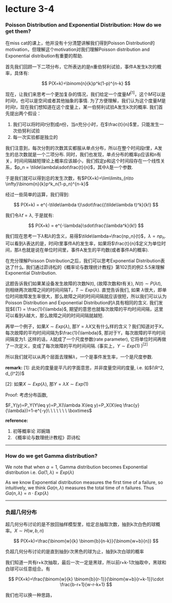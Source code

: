 # lecture 3-4

### Poisson Distribution and Exponential Distribution: How do we get them?

在miss cat的课上，他并没有十分清楚讲解我们得到Poisson Distribution的motivation，但理解这个motivation对我们理解Poisson distribution and Exponential distribution有重要的帮助.

首先我们回顾一下二项分布，它所表达的是n重伯努利试验，事件A发生k次的概率，具体有:

$$
P(X=k)=\binom{n}{k}p^k(1-p)^{n-k}
$$

现在，让我们来思考一个更加复杂的情况，我们给定一个度量$M^{[1]}$，这个$M$可以是时间$t$，也可以是空间或者其他抽象的事情. 为了方便理解，我们认为这个度量$M$是时间$t$，现在我们想知道在这个度量上，某一伯努利试验A发生k次的概率. 我们首先提出两个假设：

1. 我们可以将时间$t$分割成$n$份，当$n$充分小时，在$\frac{t}{n}$里，只能发生一次伯努利试验
2. 每一次实验都是独立的

我们注意到，每次分割的次数其实都服从单点分布，所以在整个时间段$t$里，A发生的总次数就是一个二项分布. 同时，我们也发现，单点分布的概率p应该和n有关，时间间隔越短理论上概率应该越小，我们假定p和这个时间段存在一个线性关系，$p_n =  \tilde\lambda\sdot\frac{t}{n}$，其中$\tilde\lambda$是一个参数.

于是我们就可以得到总的发生次数，有$P(X=k)=\lim\limits_{n\to \infty}\binom{n}{k}p^k_n(1-p_n)^{n-k}$

经过一些简单的运算，我们得到:

$$
P(X=k) = e^{-\tilde\lambda t}\sdot\frac{(\tilde\lambda t)^k}{k!}
$$

我们令$\tilde\lambda t = \lambda$, 于是就有:

$$
P(X=k) = e^{-\lambda}\sdot\frac{\lambda^k}{k!}
$$

我们现在思考一下$\tilde\lambda$和$\lambda$的含义，易得$\tilde\lambda=\frac{np_n}{t}$，$\lambda=np_n$. 可以看到$\lambda$表达的是，时间t里事件A的发生率，如果将$\frac{t}{n}$定义为单位时间，那$\tilde\lambda$也就是说在单位时间里，事件A发生的平均数(或者事件A的概率).

在充分理解Poisson Distribution之后，我们可以思考Exponential Distribution表达了什么. 我们通过茆诗松的《概率论与数理统计教程》第102页的例2.5.5来理解Exponential Distribution. 

这题告诉我们如果某设备发生故障的次数N(t), (故障次数和t有关),   $N(t) \sim P(\lambda t)$, 则相继两次故障之间的时间间隔T，$T \sim Exp(\lambda)$. 直觉告诉我们, 如果 $\lambda$很大，即单位时间故障发生率很大，那么故障之间的时间间隔就应该很短，所以我们可以认为Poisson Distribution and Exponential Distribution的$\lambda$具有相同的含义. 我们发现$E(T) = \frac{1}{\lambda}$, 期望的意思也就每次故障的平均时间间隔，这里可以看到$\lambda$越大，那么故障之间的时间间隔就越短.

再举一个例子，如果$X \sim Exp(\lambda)$, 那$Y= \lambda X$又有什么样的含义？我们知道对于X，每次故障的平均时间间隔为$\frac{1}{\lambda}$, 那对于Y，每次故障的平均时间间隔变为1. 这样的话，$\lambda$就成了一个尺度参数(rate parameter), 它将单位时间再做了一次定义，变成了每次故障的平均时间间隔. (事实上，$Y \sim Exp(1)$ )$^{[2]}$

所以我们就可以从两个层面去理解$\lambda$，一个是事件发生率，一个是尺度参数.

**remark:**
[1]: 此处的度量是平凡的字面意思，并非度量空间的度量, i.e. 如$(\R^2, d_{l^2})$

[2]: 如果$X \sim Exp(\lambda)$, 那$Y= \lambda X \sim Exp(1)$

Proof: 考虑分布函数,

 $F_Y(y)=P_Y(Y\leq y)=P_X(\lambda X\leq y)=P_X(X\leq \frac{y}{\lambda})=1-e^{-y}\  \ \ \ \ \ \  \boxtimes$

**reference:**

1. 初等概率论 邓婉璐
2. 《概率论与数理统计教程》茆诗松

---

### How do we get Gamma distribution?

We note that when $\alpha = 1$, Gamma distribution becomes Exponential distribution i.e. $Ga(1,\lambda)=Exp(\lambda)$

As we know Exponential distribution measures the first time of a failure, so intuitively, we think $Ga(n, \lambda)$ measures the total time of n failures. Thus  $Ga(n,\lambda)=n \cdot Exp(\lambda)$

---

### 负超几何分布

超几何分布讨论的是不放回抽样模型里，给定总抽取次数，抽到k次白色的球概率。$X\sim H(w,b,n)$

$$
P(X=k)=\frac{\binom{w}{k} \binom{b}{n-k}}{\binom{w+b}{n}}
$$

负超几何分布讨论的是直到抽到r次黑色的球为止，抽到k次白球的概率

我们知道一共有r+k次抽取，最后一次一定是黑球，所以前r+k-1次抽取中，黑球和白球可以任意组合。有

$$
 P(X=k)=\frac{\binom{w}{k} \binom{b}{r-1}}{\binom{w+b}{r+k-1}}\cdot \frac{b-r+1}{w-r-k+1}
$$

我们也可以换一种思路，